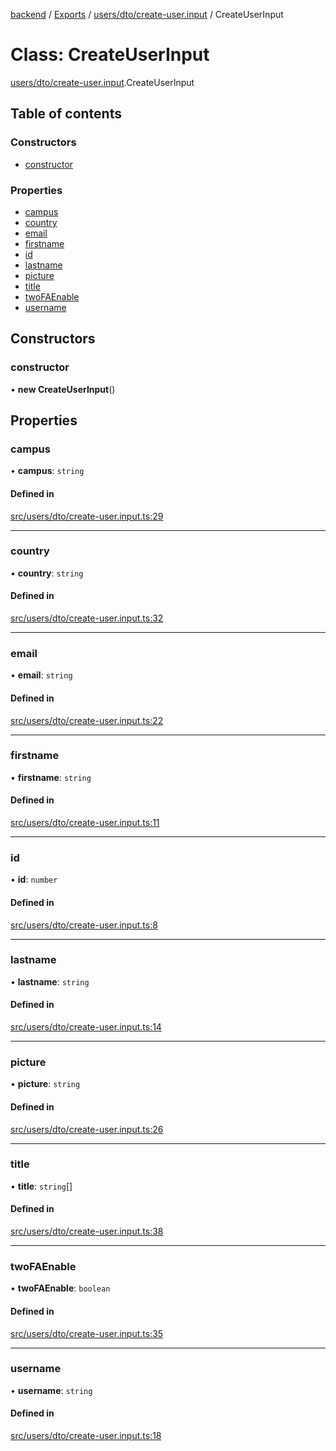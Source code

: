 [backend](../README.md) / [Exports](../modules.md) / [users/dto/create-user.input](../modules/users_dto_create_user_input.md) / CreateUserInput

# Class: CreateUserInput

[users/dto/create-user.input](../modules/users_dto_create_user_input.md).CreateUserInput

## Table of contents

### Constructors

- [constructor](users_dto_create_user_input.CreateUserInput.md#constructor)

### Properties

- [campus](users_dto_create_user_input.CreateUserInput.md#campus)
- [country](users_dto_create_user_input.CreateUserInput.md#country)
- [email](users_dto_create_user_input.CreateUserInput.md#email)
- [firstname](users_dto_create_user_input.CreateUserInput.md#firstname)
- [id](users_dto_create_user_input.CreateUserInput.md#id)
- [lastname](users_dto_create_user_input.CreateUserInput.md#lastname)
- [picture](users_dto_create_user_input.CreateUserInput.md#picture)
- [title](users_dto_create_user_input.CreateUserInput.md#title)
- [twoFAEnable](users_dto_create_user_input.CreateUserInput.md#twofaenable)
- [username](users_dto_create_user_input.CreateUserInput.md#username)

## Constructors

### constructor

• **new CreateUserInput**()

## Properties

### campus

• **campus**: `string`

#### Defined in

[src/users/dto/create-user.input.ts:29](https://github.com/GQDeltex/ft_transcendence/blob/95a7401/backend/src/users/dto/create-user.input.ts#L29)

___

### country

• **country**: `string`

#### Defined in

[src/users/dto/create-user.input.ts:32](https://github.com/GQDeltex/ft_transcendence/blob/95a7401/backend/src/users/dto/create-user.input.ts#L32)

___

### email

• **email**: `string`

#### Defined in

[src/users/dto/create-user.input.ts:22](https://github.com/GQDeltex/ft_transcendence/blob/95a7401/backend/src/users/dto/create-user.input.ts#L22)

___

### firstname

• **firstname**: `string`

#### Defined in

[src/users/dto/create-user.input.ts:11](https://github.com/GQDeltex/ft_transcendence/blob/95a7401/backend/src/users/dto/create-user.input.ts#L11)

___

### id

• **id**: `number`

#### Defined in

[src/users/dto/create-user.input.ts:8](https://github.com/GQDeltex/ft_transcendence/blob/95a7401/backend/src/users/dto/create-user.input.ts#L8)

___

### lastname

• **lastname**: `string`

#### Defined in

[src/users/dto/create-user.input.ts:14](https://github.com/GQDeltex/ft_transcendence/blob/95a7401/backend/src/users/dto/create-user.input.ts#L14)

___

### picture

• **picture**: `string`

#### Defined in

[src/users/dto/create-user.input.ts:26](https://github.com/GQDeltex/ft_transcendence/blob/95a7401/backend/src/users/dto/create-user.input.ts#L26)

___

### title

• **title**: `string`[]

#### Defined in

[src/users/dto/create-user.input.ts:38](https://github.com/GQDeltex/ft_transcendence/blob/95a7401/backend/src/users/dto/create-user.input.ts#L38)

___

### twoFAEnable

• **twoFAEnable**: `boolean`

#### Defined in

[src/users/dto/create-user.input.ts:35](https://github.com/GQDeltex/ft_transcendence/blob/95a7401/backend/src/users/dto/create-user.input.ts#L35)

___

### username

• **username**: `string`

#### Defined in

[src/users/dto/create-user.input.ts:18](https://github.com/GQDeltex/ft_transcendence/blob/95a7401/backend/src/users/dto/create-user.input.ts#L18)
